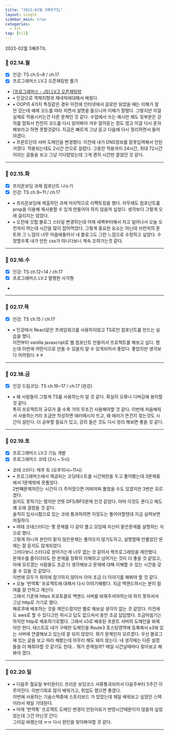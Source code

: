 ```yaml
---
title: "2022-02월 3째주TIL"
layout: single
sidebar_main: true
categories:
  - til
tag: [til]
---
```


2022-02월 3째주TIL

### 📆 02.14.월

- [x] 인강: TS ch.5~8 / ch.17
- [x] 프로그래머스 LV.2 오픈채팅방 풀기
- [[프로그래머스 - JS] LV.2 오픈채팅방](https://namgyungkim.github.io/coding-test/2022_02_14_coding_test/)
- ▪ 인강으로 객체지향과 제네릭에대해서 배웠다.
- ▪ OOP의 4가지 특징같은 경우 이전에 인터넷에서 글로만 읽었을 때는 이해가 잘 안 갔는데 예제 코드를 따라 치면서 설명을 들으니까 이해가 잘됐다. 그렇지만 이걸 실제로 적용시키는건 다른 문제인 것 같다. 수업에서 쓰는 예시만 해도 뒷부분은 강의를 멈춰서 천천히 코드를 다시 읽어봐야 겨우 알아듣는 정도 였고 이걸 다시 혼자 해보라고 하면 못할것같다. 지금은 빠르게 그냥 듣고 다음에 다시 정리하면서 들어야겠다.
- ▪ 프론트단의 서버 도메인을 변경했다. 이전에 내가 DNS정보를 잘못입력해서 안된거였다. 적용되는데도 2시간 안으로 걸렸다. 그동안 적용까지 24시간, 최대 72시간 이라는 글들을 보고 그냥 기다렸었는데 그게 괜히 시간만 끌었던 것 같다.

---

### 📆 02.15.화

- [x] 프리온보딩 과제 컴포넌트 나누기
- [x] 인강: TS ch.9~11 / ch.17
- ▪ 프리온보딩에 제출하던 과제 마지막으로 리팩토링을 했다. 아무래도 컴포넌트를 prop을 이용해 재사용할 수 있게 만들어야 하지 않을까 싶었다. 생각보다 그렇게 오래 걸리지는 않았다. 
- ▪ 오전에 깃헙 블로그 스타일 변경하는데 어제 새벽부터해서 자고 일어나서 오늘 오전까지 하는데 시간을 많이 잡아먹었다. 그렇게 중요한 요소는 아닌데 브런치의 폰트와 그 느낌이 너무 마음에들어서 내 블로그도 그런 느낌으로 수정하고 싶었다. 수정할수록 내가 만든 css가 아니다보니 계속 꼬여가는것 같다. 

---

### 📆 02.16.수

- [x] 인강: TS ch.12~14 / ch.17
- [x] 프로그래머스 LV.2 멀쩡한 사각형
- 

---

### 📆 02.17.목

- [x] 인강: TS ch.15 / ch.17
- ▪ 인강에서 React같은 프레임워크를 사용하지않고 TS로만 컴포넌트를 만드는 실습을 했다. <br /> 
  이전부터 vanilla javascript로 웹 컴포넌트 만들어서 프로젝트를 해보고 싶다. 했는데 이번에 어떤식으로 만들 수 있을지 알 수 있게되어서 좋았다. 좋았지만 생각보다 어려웠다.ㅎㅎ 

---

### 📆 02.18.금

- [x] 인강 드림코딩: TS ch.16~17 / ch.17 (완강)
- ▪ 왜 사람들이 그렇게 TS를 사용하는지 알 것 같다. 확실히 오류나 디버깅에 용이할 것 같다.  
    특히 프로젝트의 규모가 클 수록 거의 무조건 사용해야할 것 같다. 
    이번에 처음배워서 사용하는거라 조금만 작성하면 애러메시지 뜨고, 왜 애러가 뜬건지 찾는것도 시간이 걸린다. 더 공부할 필요가 있고, 강의 들은 것도 다시 정리 해보면 좋을 것 같다.  

---

### 📆 02.19.토

- [x] 프로그래머스 LV.2 기능 개발
- [x] 프로그래머스 코테 (2시 ~ 5시)
- 코테 스터디: 매주 토 (오후10시~11시)
- ▪ 프로그래머스에서 제공되는 코딩테스트를 시간제한을 두고 풀어봤는데 3문제중에서 1문제밖에 못풀었다.  
  2번째문제까진는 시간이 더 주어졌으면 어찌어찌 풀었을 수도 있겠지만 3번은 모르겠다.  
  읽지도 못하기는 했지만 언뜻 DFS/BFS문제 인것 같았다. 아마 이것도 푼다고 해도 꽤 오래 걸렸을 것 같다.  
  솔직히 입사시험으로 있는 코테 통과하려면 이정도는 풀어야할텐데 지금 실력보면 어질하다.
- ▪ 여태 코테스터디는 몇 문제를 다 같이 풀고 모임때 자신이 맡은문제를 설명하는 식으로 했다.  
  그렇게 하니까 본인이 맡지 않은문제는 풀어오지 않기도하고, 설명할때 안풀었던 문제는 잘 듣지도 않게되었다.  
  그러다보니 스터디로 얻어가는게 너무 없는 것 같아서 짝프로그래밍을 제안했다.  
  문제수를 줄이더라도 한 문제를 정확히 이해하고 넘어가는 것이 더 좋을 것 같았고, 아에 모르겠는 사람들도 조금 더 생각해보고 문제에 대해 이해할 수 있는 시간을 갖을 수 있을 것 같았다.  
  이번에 모두가 회의에 참가하지 않아서 아마 조금 더 이야기를 해봐야 할 것 같다. 
- ▪ 오늘 '번역톡' 프로젝트에 대해서 다시 이야기해봤다. 지금 백엔드하시는 분이 참여를 잘 안하고 계신다.  
  그래서 기존에 https 프로토콜로 백엔드 서버를 바꿔주셔야하는데 하지 못하셔서 그냥 http로 가기로 했다.  
  해로쿠에 배포하는 것을 제안드렸지만 별로 해보실 생각이 없는 것 같았다. 이전에도 aws로 할 수 있다고만 하시고 답도 없으셔서 동안 조금 답답했다.  조금아쉽기는하지만 http로 배포하기로했다. 
  그래서 s3로 배포된 프론트 서버의 도매인을 바꿔야만 한다. 테스트로 내가 구매한 도메인을 Route3 호스팅영역에 등록해서 s3에 있는 서버에 연결해보고 있는데 잘 되지 않았다. 뭐가 문제인지 모르겠다. 우선 블로그에 있는 글을 보고 따라 해봤는데 아무리 해도 돼지 않는다. 내 생각에는 다른 설정들을 더 해줘야할 것 같기도 한데... 뭐가 문제일까? 매일 시간날때마다 찾아보고 해봐야 겠다.

---

### 📆 02.20.일

- ▪ 다음주 월요일 부터원티드 프리온 보딩코스 서류통과되어서 다음주부터 5주간 이루어진다. 
  이번기회로 많이 배워가고, 취업도 했으면 좋겠다.  
  이번에 사용하는 기술스택중에 스토리보드 가 있었는데 제일 배워보고 싶었던 스택이라서 제일 기대된다.
- ▪ 어제 '번역톡' 프로젝트 도메인 변경이 안된이유가 반영시간때문이지 않을까 싶었었는데 그건 아닌것 간다.  
  그러길 바랬는데 ㅠㅠ 다시 원인을 찾아봐야할 것 같다. 
---



<br /><br /><br /><br />
